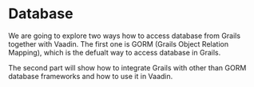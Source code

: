 # Database

We are going to explore two ways how to access database from Grails together with Vaadin. The first one is GORM (Grails Object Relation Mapping), which is the defualt way to access database in Grails.

The second part will show how to integrate Grails with other than GORM database frameworks and how to use it in Vaadin.
